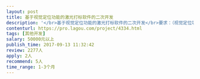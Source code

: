 ```yaml
---                
layout: post       
title: 基于视觉定位功能的激光打标软件的二次开发           
description: '</br>基于视觉定位功能的激光打标软件的二次开发</br>要求：（视觉定位功能采用开源的库，打标功能我司有现成的API函数库，二次开发实现）</br>1：采用C++或C#程序，基于我司供应商提供的API函数接口开发一套激光打标软件操作界面，使其具备基本的对激光器，振镜的控制功能，以及必要文档，条码二维码等编辑，IO口硬件操作，等基本功能。</br>2：基于开源的OPENCV视觉库或其它开源系统也行。开发一个视觉应用模块，具体功能如下：</br>a：视觉定位工能，经过简单的示教输入，实现对不同形状产品进行位置坐标系和角度定位（类似于用机器人通过视觉定位抓取任意位置的产品），并将坐标位置和角度等偏移量传递给激光打标机，从而实现激光打标机的任意位置定位打标功能。</br>b：视觉坐标系和打标机坐标系一键式标定。</br>C：更换检测目标后，简单的示教学习建模功能。</br>d:文件未约定的其它的必需的基础功能，如，文档打开保存，视场区设定……等等。</br>外包合作方式：</br>1：按项目外包，本项目分为两个系统，一是激光打标系统，二是视觉定位系统。承包方可以整包也可以只承包其中一个项目。</br>2：如分包，即两个承包方分别负责不同的系统，则需要约定详细的对接方式，并拟定合同。最终交付的是融合了打标和视觉定位功能的一套软件。</br>3：保密：必需能同意签订严格保密协议，合同约定因泄密造成商业损失后的高额赔偿金额。</br>人员要求：</br>有视觉产品的开发经验，最好有接触过激光打标机或对激光打标机比较了解。没有也可，我司会提供详尽解析。所用语言：C++，C#。</br></br>交接方式：</br>1:源代码交接，包括开发平台和所有源代码、库文件、配置文件等，并具有规范的详细的注释。必需达到我司后续工程师自由修改完善的状态。</br>2：通过搭建的硬件平台完全测试通过，能应用于WIN7、WIN8、WIN10的32位和64位系统。</br>3：应用层面交接，配合我司应用工程师做好应用培训讲解，原理要点讲解培训等应用层面的交接工作。使之能完整的应用于实际项目之中。</br>开发方式：</br>到我司驻厂开发，也可以先自由开发，后续花几天时间驻厂调试。</br>项目时间：</br>一个月左右，详细可协商，</br>'     
contenturl: https://pro.lagou.com/project/4334.html      
tags: [其他开发]            
salary: 50000元以上          
publish_time: 2017-09-13 11:32:42         
review: 2277人                   
apply: 2人                   
recommend: 5人                   
time_range: 1-3个月              
---                 
```

